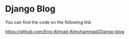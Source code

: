 # Django Blog
 You can find the code on the following link

https://github.com/Eng-Ahmad-Almohammad/Django-blog
